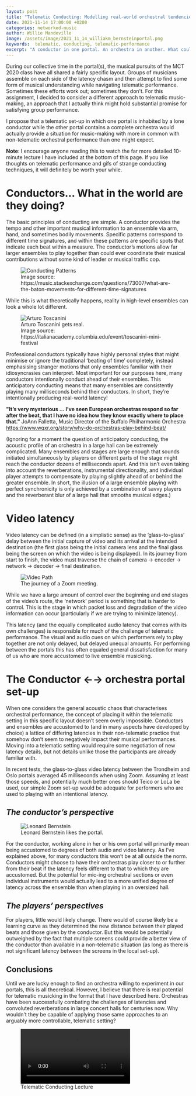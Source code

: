 ```yaml
---
layout: post
title: "Telematic Conducting: Modelling real-world orchestral tendencies via video latency"
date: 2021-11-14 17:00:00 +0200
categories: networked-music
author: Willie Mandeville
image: /assets/image/2021_11_14_williakm_bernsteinportal.png
keywords:  telematic, conducting, telematic-performance
excerpt: "A conductor in one portal. An orchestra in another. What could go wrong?"
---
```


During our collective time in the portal(s), the musical pursuits of the MCT 2020 class have all shared a fairly specific layout. Groups of musicians assemble on each side of the latency chasm and then attempt to find some form of musical understanding while navigating telematic performance. Sometimes these efforts work out; sometimes they don’t. For this assignment, I decided to consider a different approach to telematic music-making, an approach that I actually think might hold substantial promise for satisfying group performance.

I propose that a telematic set-up in which one portal is inhabited by a lone conductor while the other portal contains a complete orchestra would actually provide a situation for music-making with more in common with non-telematic orchestral performance than one might expect.

**Note**: I encourage anyone reading this to watch the far more detailed 10-minute lecture I have included at the bottom of this page. If you like thoughts on telematic performance and gifs of strange conducting techniques, it will definitely be worth your while.

# Conductors… What in the world are they doing?

The basic principles of conducting are simple. A conductor provides the tempo and other important musical information to an ensemble via arm, hand, and sometimes bodily movements. Specific patterns correspond to different time signatures, and within these patterns are specific spots that indicate each beat within a measure.  The conductor’s motions allow far larger ensembles to play together than could ever coordinate their musical contributions without some kind of leader or musical traffic cop.

<figure style="float: none">
   <img src="/assets/image/2021_11_14_williakm_conductingpatterns.png" alt="Conducting Patterns" title="" width="auto" />
   <figcaption>Image source: https://music.stackexchange.com/questions/73007/what-are-the-baton-movements-for-different-time-signatures</figcaption>
</figure>

While this is what theoretically happens, reality in high-level ensembles can look a whole lot different.

<figure style="float: none">
   <img src="/assets/image/2021_11_14_williakm_toscanini.jpeg" alt="Arturo Toscanini" title="" width="auto" />
   <figcaption>Arturo Toscanini gets real.</figcaption>
   <figcaption>Image source: https://italianacademy.columbia.edu/event/toscanini-mini-festival</figcaption>
</figure>

Professional conductors typically have highly personal styles that might minimise or ignore the traditional ‘beating of time’ completely, instead emphasising stranger motions that only ensembles familiar with their idiosyncrasies can interpret. Most important for our purposes here, many conductors intentionally conduct ahead of their ensembles. This anticipatory conducting means that many ensembles are consistently playing many milliseconds behind their conductors. In short, they’re intentionally producing real-world latency!

**"It’s very mysterious … I’ve seen European orchestras respond so far after the beat, that I have no idea how they know exactly where to place that."**
JoAnn Falletta, Music Director of the Buffalo Philharmonic Orchestra
https://www.wqxr.org/story/why-do-orchestras-play-behind-beat/

(Ignoring for a moment the question of anticipatory conducting, the acoustic profile of an orchestra in a large hall can be extremely complicated. Many ensembles and stages are large enough that sounds initiated simultaneously by players on different parts of the stage might reach the conductor dozens of milliseconds apart. And this isn’t even taking into account the reverberations, instrumental directionality, and individual player attempts to compensate by playing slightly ahead of or behind the greater ensemble. In short, the illusion of a large ensemble playing with perfect synchronicity is only achieved by a combination of savvy players and the reverberant blur of a large hall that smooths musical edges.)  

# Video latency

Video latency can be defined (in a simplistic sense) as the ‘glass-to-glass’ delay between the initial capture of video and its arrival at the intended destination (the first glass being the initial camera lens and the final glass being the screen on which the video is being displayed). In its journey from start to finish, the video must traverse the chain of camera → encoder → network → decoder → final destination.

<figure style="float: none">
   <img src="/assets/image/2021_11_14_williakm_videolatencypath.jpg" alt="Video Path" title="" width="auto" />
   <figcaption>The journey of a Zoom meeting.</figcaption>
</figure>

While we have a large amount of control over the beginning and end stages of the video’s route, the ‘network’ period is something that is harder to control. This is the stage in which packet loss and degradation of the video information can occur (particularly if we are trying to minimize latency).

This latency (and the equally complicated audio latency that comes with its own challenges) is responsible for much of the challenge of telematic performance. The visual and audio cues on which performers rely to play together are not only delayed, but delayed unequal amounts. For performing between the portals this has often equaled general dissatisfaction for many of us who are more accustomed to live ensemble musicking.

# The Conductor ←→ orchestra portal set-up

When one considers the general acoustic chaos that characterises orchestral performance, the concept of placing it within the telematic setting in this specific layout doesn’t seem overly impossible. Conductors and ensembles are accustomed to (and in many aspects have developed by choice) a lattice of differing latencies in their non-telematic practice that somehow don’t seem to negatively impact their musical performances. Moving into a telematic setting would require some negotiation of new latency details, but not details unlike those the participants are already familiar with.

In recent tests, the glass-to-glass video latency between the Trondheim and Oslo portals averaged 45 milliseconds when using Zoom. Assuming at least those speeds, and potentially much better ones should Teico or LoLa be used, our simple Zoom set-up would be adequate for performers who are used to playing with an intentional latency.

## *The conductor’s perspective*

<figure style="float: none">
   <img src="/assets/image/2021_11_14_williakm_bernsteinportal.png" alt="Leonard Bernstein" title="" width="auto" />
   <figcaption>Leonard Bernstein likes the portal.</figcaption>
</figure>

For the conductor, working alone in her or his own portal will primarily mean being accustomed to degrees of both audio and video latency. As I’ve explained above, for many conductors this won’t be at all outside the norm. Conductors might choose to have their orchestras play closer to or further from their beat if the latency feels different to that to which they are accustomed. But the potential for mic-ing orchestral sections or even individual instruments would actually lead to a more unified degree of latency across the ensemble than when playing in an oversized hall.

## *The players’ perspectives*
For players, little would likely change. There would of course likely be a learning curve as they determined the new distance between their played beats and those given by the conductor. But this would be potentially outweighed by the fact that multiple screens could provide a better view of the conductor than available in a non-telematic situation (as long as there is not significant latency between the screens in the local set-up).

## Conclusions
Until we are lucky enough to find an orchestra willing to experiment in our portals, this is all theoretical. However, I believe that there is real potential for telematic musicking in the format that I have described here. Orchestras have been successfully combating the challenges of latencies and convoluted reverberations in large concert halls for centuries now. Why wouldn’t they be capable of applying those same approaches to an arguably more controllable, telematic setting?

<figure style="float: none">
  <video width="auto" controls>
    <source src="https://drive.google.com/uc?&id=1b47AbK9qS8HyzcZfJBQPKgi4lST9hB_2" type='video/mp4'>
    Telematic Conducting Lecture
  </video>
  <figcaption>Telematic Conducting Lecture</figcaption>
</figure>
